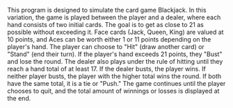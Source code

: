 This program is designed to simulate the card game Blackjack. In 
this variation, the game is played between the player and a dealer, 
where each hand consists of two initial cards. The goal is to get as 
close to 21 as possible without exceeding it. Face cards (Jack, Queen, King) 
are valued at 10 points, and Aces can be worth either 1 or 11 points 
depending on the player's hand. The player can choose to "Hit" 
(draw another card) or "Stand" (end their turn). If the player's hand exceeds
21 points, they "Bust" and lose the round. The dealer also plays under the 
rule of hitting until they reach a hand total of at least 17. If the dealer 
busts, the player wins. If neither player busts, the player with the higher 
total wins the round. If both have the same total, it is a tie or "Push."
The game continues until the player chooses to quit, and the total amount of
winnings or losses is displayed at the end.
